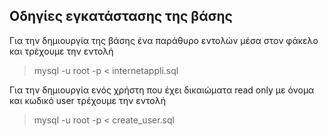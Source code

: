 ## Οδηγίες εγκατάστασης της βάσης

Για την δημιουργία της βάσης ένα παράθυρο εντολών μέσα στον φάκελο και τρέχουμε την εντολή

> mysql -u root -p < internetappli.sql

Για την δημιουργία ενός χρήστη που έχει δικαιώματα read only με όνομα και κωδικό user τρέχουμε την εντολή

> mysql -u root -p < create_user.sql